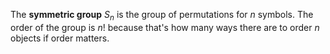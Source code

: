 The **symmetric group** $S_n$ is the group of permutations for $n$ symbols. The order of the group is $n!$ because that's how many ways there are to order $n$ objects if order matters.